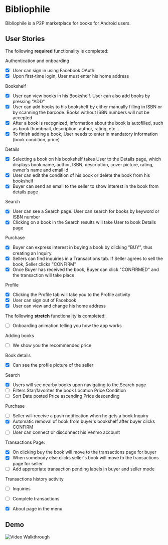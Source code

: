 # Bibliophile

Bibliophile is a P2P marketplace for books for Android users. 

## User Stories

The following **required** functionality is completed:

Authentication and onboarding
* [x]	User can sign in using Facebook OAuth
* [x]	Upon first-time login, User must enter his home address

Bookshelf
* [x] User can view books in his Bookshelf. User can also add books by pressing "ADD"
* [x] User can add books to his bookshelf by either manually filling in ISBN or by scanning the barcode. Books without ISBN numbers will not be accepted
* [x] After a book is recognized, information about the book is autofilled, such as book thumbnail, description, author, rating, etc... 
* [x] To finish adding a book, User needs to enter in mandatory information (book condition, price)

Details
* [x] Selecting a book on his bookshelf takes User to the Details page, which displays book name, author, ISBN, description, cover picture, rating, owner's name and email id
* [x] User can edit the condition of his book or delete the book from his bookshelf
* [x] Buyer can send an email to the seller to show interest in the book from details page

Search
* [x] User can see a Search page. User can search for books by keyword or ISBN number
* [x] Clicking on a book in the Search results will take User to book Details page

Purchase
* [x] Buyer can express interest in buying a book by clicking "BUY", thus creating an Inquiry.
* [x] Sellers can find inquiries in a Transactions tab. If Seller agrees to sell the book, Seller clicks "CONFIRM"
* [x] Once Buyer has received the book, Buyer can click "CONFIRMED" and the transaction will take place

Profile
* [x] Clicking the Profile tab will take you to the Profile activity
* [x] User can sign out of Facebook
* [x] User can view and change his home address

The following **stretch** functionality is completed:
* [ ] Onboarding animation telling you how the app works

Adding books
* [ ] We show you the recommended price

Book details
* [x] Can see the profile picture of the seller


Search
* [x] Users will see nearby books upon navigating to the Search page
* [ ] Filters
			Star/favorites the book	
			Location
			Price
			Condition
* [ ] Sort
			Date posted
			Price ascending
			Price descending

Purchase
* [ ] Seller will receive a push notification when he gets a book Inquiry
* [x] Automatic removal of book from buyer's bookshelf after buyer clicks CONFIRM
* [ ] User can connect or disconnect his Venmo account

Transactions Page:
* [x] On clicking buy the book will move to the transactions page for buyer
* [x] When somebody else clicks seller's book will move to the transactions page for seller
* [ ] Add appropriate transaction pending labels in buyer and seller mode

Transactions history activity
* [ ] Inquiries
* [ ] Complete transactions
	
* [x] About page in the menu


## Demo
<img src='https://media.giphy.com/media/eeCTDJHQYfreE/giphy.gif' title='Video Walkthrough' width='' alt='Video Walkthrough' />
